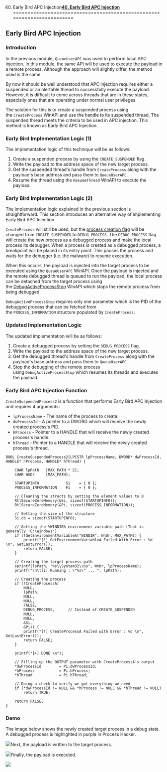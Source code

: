40. Early Bird APC Injection[**40. Early Bird APC Injection**](https://maldevacademy.com/modules/40)
========================================================================

**Early Bird APC Injection**
----------------------------

### **Introduction**

In the previous module, `QueueUserAPC` was used to perform local APC injection. In this module, the same API will be used to execute the payload in a remote process. Although the approach will slightly differ, the method used is the same.

By now it should be well understood that APC injection requires either a suspended or an alertable thread to successfully execute the payload. However, it is difficult to come across threads that are in these states, especially ones that are operating under normal user privileges.

The solution for this is to create a suspended process using the `CreateProcess` WinAPI and use the handle to its suspended thread. The suspended thread meets the criteria to be used in APC injection. This method is known as Early Bird APC Injection.

### **Early Bird Implementation Logic (1)**

The implementation logic of this technique will be as follows:

1. Create a suspended process by using the `CREATE_SUSPENDED` flag.
2. Write the payload to the address space of the new target process.
3. Get the suspended thread's handle from `CreateProcess` along with the payload's base address and pass them to `QueueUserAPC`.
4. Resume the thread using the `ResumeThread` WinAPI to execute the payload.

### **Early Bird Implementation Logic (2)**

The implementation logic explained in the previous section is straightforward. This section introduces an alternative way of implementing Early Bird APC Injection.

`CreateProcess` will still be used, but the [process creation flag](https://learn.microsoft.com/en-us/windows/desktop/ProcThread/process-creation-flags) will be changed from `CREATE_SUSPENDED` to `DEBUG_PROCESS`. The `DEBUG_PROCESS` flag will create the new process as a debugged process and make the local process its debugger. When a process is created as a debugged process, a breakpoint will be placed in its entry point. This pauses the process and waits for the debugger (i.e. the malware) to resume execution.

When this occurs, the payload is injected into the target process to be executed using the `QueueUserAPC` WinAPI. Once the payload is injected and the remote debugged thread is queued to run the payload, the local process can be detached from the target process using the [DebugActiveProcessStop](https://learn.microsoft.com/en-us/windows/win32/api/debugapi/nf-debugapi-debugactiveprocessstop) WinAPI which stops the remote process from being debugged.

`DebugActiveProcessStop` requires only one parameter which is the PID of the debugged process that can be fetched from the `PROCESS_INFORMATION` structure populated by `CreateProcess`.

### **Updated Implementation Logic**

The updated implementation will be as follows:

1. Create a debugged process by setting the `DEBUG_PROCESS` flag.
2. Write the payload to the address space of the new target process.
3. Get the debugged thread's handle from `CreateProcess` along with the payload's base address and pass them to `QueueUserAPC`.
4. Stop the debugging of the remote process using `DebugActiveProcessStop` which resumes its threads and executes the payload.

### **Early Bird APC Injection Function**

`CreateSuspendedProcess2` is a function that performs Early Bird APC Injection and requires 4 arguments:

* `lpProcessName` - The name of the process to create.
* `dwProcessId` - A pointer to a DWORD which will receive the newly created process's PID.
* `hProcess` - Pointer to a HANDLE that will receive the newly created process's handle.
* `hThread` - Pointer to a HANDLE that will receive the newly created process's thread.


```
BOOL CreateSuspendedProcess2(LPCSTR lpProcessName, DWORD* dwProcessId, HANDLE* hProcess, HANDLE* hThread) {

	CHAR lpPath   [MAX_PATH * 2];
	CHAR WnDr     [MAX_PATH];

	STARTUPINFO            Si    = { 0 };
	PROCESS_INFORMATION    Pi    = { 0 };

	// Cleaning the structs by setting the element values to 0
	RtlSecureZeroMemory(&Si, sizeof(STARTUPINFO));
	RtlSecureZeroMemory(&Pi, sizeof(PROCESS_INFORMATION));

	// Setting the size of the structure
	Si.cb = sizeof(STARTUPINFO);

	// Getting the %WINDIR% environment variable path (That is generally 'C:\Windows')
	if (!GetEnvironmentVariableA("WINDIR", WnDr, MAX_PATH)) {
		printf("[!] GetEnvironmentVariableA Failed With Error : %d \n", GetLastError());
		return FALSE;
	}

	// Creating the target process path
	sprintf(lpPath, "%s\\System32\\%s", WnDr, lpProcessName);
	printf("\n\t[i] Running : \"%s\" ... ", lpPath);

	// Creating the process
	if (!CreateProcessA(
		NULL,
		lpPath,
		NULL,
		NULL,
		FALSE,
		DEBUG_PROCESS,		// Instead of CREATE_SUSPENDED
		NULL,
		NULL,
		&Si,
		&Pi)) {
		printf("[!] CreateProcessA Failed with Error : %d \n", GetLastError());
		return FALSE;
	}

	printf("[+] DONE \n");

	// Filling up the OUTPUT parameter with CreateProcessA's output
	*dwProcessId        = Pi.dwProcessId;
	*hProcess           = Pi.hProcess;
	*hThread            = Pi.hThread;

	// Doing a check to verify we got everything we need
	if (*dwProcessId != NULL && *hProcess != NULL && *hThread != NULL)
		return TRUE;

	return FALSE;
}

```
### **Demo**

The image below shows the newly created target process in a debug state. A debugged process is highlighted in purple in Process Hacker.




[![](40%20Early%20Bird%20APC%20Injection%20a9fb0ac0fc464b7c8a61de3fba4d7c8c/demo-109330271-93c3e529-dfea-4868-ad56-48ce90efe172.png)](40%20Early%20Bird%20APC%20Injection%20a9fb0ac0fc464b7c8a61de3fba4d7c8c/demo-109330271-93c3e529-dfea-4868-ad56-48ce90efe172.png)Next, the payload is written to the target process.

[![](40%20Early%20Bird%20APC%20Injection%20a9fb0ac0fc464b7c8a61de3fba4d7c8c/demo-209330277-04b3a674-e5f7-41b1-95a3-423e34d2f5aa.png)](40%20Early%20Bird%20APC%20Injection%20a9fb0ac0fc464b7c8a61de3fba4d7c8c/demo-209330277-04b3a674-e5f7-41b1-95a3-423e34d2f5aa.png)Finally, the payload is executed.

[![](40%20Early%20Bird%20APC%20Injection%20a9fb0ac0fc464b7c8a61de3fba4d7c8c/demo-309330284-92aec1dc-b899-49a8-a170-f9845cbe5246.png)](40%20Early%20Bird%20APC%20Injection%20a9fb0ac0fc464b7c8a61de3fba4d7c8c/demo-309330284-92aec1dc-b899-49a8-a170-f9845cbe5246.png)